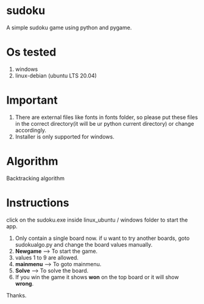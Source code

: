 # sudoku
A simple sudoku game using python and pygame.

# Os tested
1. windows
2. linux-debian (ubuntu LTS 20.04)

# Important
1. There are external files like fonts in fonts folder, so please put these files in the correct directory(it will be ur python current directory) or change accordingly.
2. Installer is only supported for windows.

# Algorithm
Backtracking algorithm

# Instructions
click on the sudoku.exe inside linux_ubuntu / windows folder to start the app.

1. Only contain a single board now. if u want to try another boards, goto sudokualgo.py and change the board values manually.
2. **Newgame** --> To start the game.
3. values 1 to 9 are allowed.
4. **mainmenu** --> To goto mainmenu.
5. **Solve** --> To solve the board.
6. If you win the game it shows **won** on the top board or it will show **wrong**.


Thanks.
